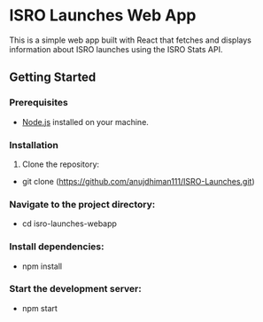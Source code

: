 # ISRO Launches Web App

This is a simple web app built with React that fetches and displays information about ISRO launches using the ISRO Stats API.

## Getting Started

### Prerequisites

- [Node.js](https://nodejs.org/) installed on your machine.

### Installation

1. Clone the repository:
  - git clone (https://github.com/anujdhiman111/ISRO-Launches.git)
   
### Navigate to the project directory:
- cd isro-launches-webapp

### Install dependencies:
- npm install

### Start the development server:
- npm start
